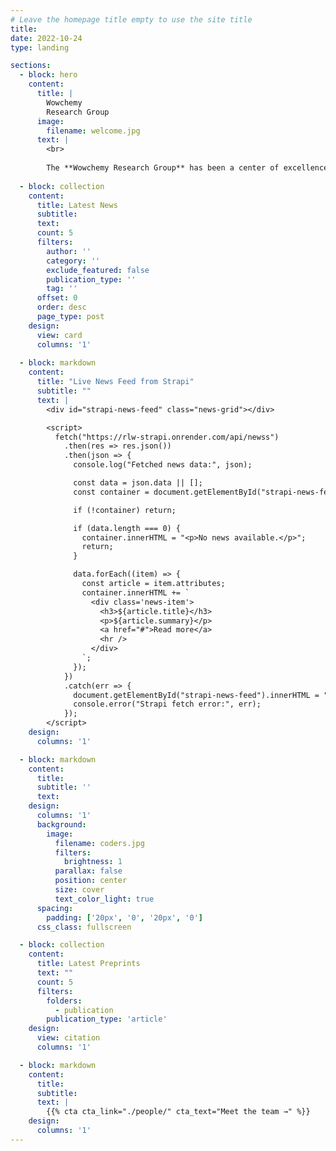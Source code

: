 ```yaml
---
# Leave the homepage title empty to use the site title
title:
date: 2022-10-24
type: landing

sections:
  - block: hero
    content:
      title: |
        Wowchemy
        Research Group
      image:
        filename: welcome.jpg
      text: |
        <br>
        
        The **Wowchemy Research Group** has been a center of excellence for Artificial Intelligence research, teaching, and practice since its founding in 2016.
  
  - block: collection
    content:
      title: Latest News
      subtitle:
      text:
      count: 5
      filters:
        author: ''
        category: ''
        exclude_featured: false
        publication_type: ''
        tag: ''
      offset: 0
      order: desc
      page_type: post
    design:
      view: card
      columns: '1'
  
  - block: markdown
    content:
      title: "Live News Feed from Strapi"
      subtitle: ""
      text: |
        <div id="strapi-news-feed" class="news-grid"></div>

        <script>
          fetch("https://rlw-strapi.onrender.com/api/newss")
            .then(res => res.json())
            .then(json => {
              console.log("Fetched news data:", json);

              const data = json.data || [];
              const container = document.getElementById("strapi-news-feed");

              if (!container) return;

              if (data.length === 0) {
                container.innerHTML = "<p>No news available.</p>";
                return;
              }

              data.forEach((item) => {
                const article = item.attributes;
                container.innerHTML += `
                  <div class='news-item'>
                    <h3>${article.title}</h3>
                    <p>${article.summary}</p>
                    <a href="#">Read more</a>
                    <hr />
                  </div>
                `;
              });
            })
            .catch(err => {
              document.getElementById("strapi-news-feed").innerHTML = "<p>Failed to load news.</p>";
              console.error("Strapi fetch error:", err);
            });
        </script>
    design:
      columns: '1'

  - block: markdown
    content:
      title:
      subtitle: ''
      text:
    design:
      columns: '1'
      background:
        image: 
          filename: coders.jpg
          filters:
            brightness: 1
          parallax: false
          position: center
          size: cover
          text_color_light: true
      spacing:
        padding: ['20px', '0', '20px', '0']
      css_class: fullscreen

  - block: collection
    content:
      title: Latest Preprints
      text: ""
      count: 5
      filters:
        folders:
          - publication
        publication_type: 'article'
    design:
      view: citation
      columns: '1'

  - block: markdown
    content:
      title:
      subtitle:
      text: |
        {{% cta cta_link="./people/" cta_text="Meet the team →" %}}
    design:
      columns: '1'
---
```

